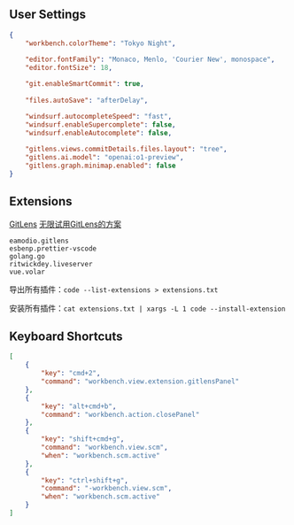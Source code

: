 ## User Settings

```json
{
    "workbench.colorTheme": "Tokyo Night",
    
    "editor.fontFamily": "Monaco, Menlo, 'Courier New', monospace",
    "editor.fontSize": 18,

    "git.enableSmartCommit": true,
    
    "files.autoSave": "afterDelay",

    "windsurf.autocompleteSpeed": "fast",
    "windsurf.enableSupercomplete": false,
    "windsurf.enableAutocomplete": false,
    
    "gitlens.views.commitDetails.files.layout": "tree",
    "gitlens.ai.model": "openai:o1-preview",
    "gitlens.graph.minimap.enabled": false
}
```

## Extensions

[GitLens](https://github.com/gitkraken/vscode-gitlens) [无限试用GitLens的方案](https://zhuanlan.zhihu.com/p/675238420)

```
eamodio.gitlens
esbenp.prettier-vscode
golang.go
ritwickdey.liveserver
vue.volar
```

导出所有插件：`code --list-extensions > extensions.txt`

安装所有插件：`cat extensions.txt | xargs -L 1 code --install-extension`

## Keyboard Shortcuts

```json
[
    {
        "key": "cmd+2",
        "command": "workbench.view.extension.gitlensPanel"
    },
    {
        "key": "alt+cmd+b",
        "command": "workbench.action.closePanel"
    },
    {
        "key": "shift+cmd+g",
        "command": "workbench.view.scm",
        "when": "workbench.scm.active"
    },
    {
        "key": "ctrl+shift+g",
        "command": "-workbench.view.scm",
        "when": "workbench.scm.active"
    }
]
```